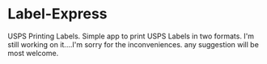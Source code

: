# Label-Express
USPS Printing Labels.
Simple app to print USPS Labels in two formats.
I'm still working on it....I'm sorry for the inconveniences. any suggestion will be most welcome.
